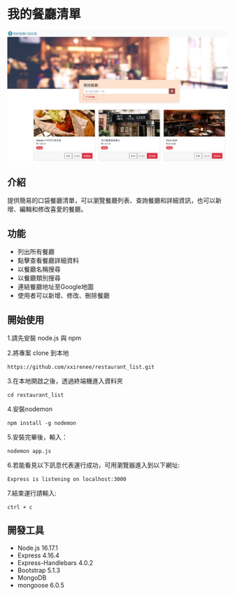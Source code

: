 # 我的餐廳清單
![This is an image](https://github.com/xxirenee/restaurant_list/blob/main/public/image/2-3%20A7.PNG)

## 介紹
提供簡易的口袋餐廳清單，可以瀏覽餐廳列表、查詢餐廳和詳細資訊，也可以新增、編輯和修改喜愛的餐廳。

## 功能
- 列出所有餐廳
- 點擊查看餐廳詳細資料
- 以餐廳名稱搜尋
- 以餐廳類別搜尋
- 連結餐廳地址至Google地圖
- 使用者可以新增、修改、刪除餐廳

## 開始使用
1.請先安裝 node.js 與 npm

2.將專案 clone 到本地
```
https://github.com/xxirenee/restaurant_list.git
```

3.在本地開啟之後，透過終端機進入資料夾
```
cd restaurant_list
```

4.安裝nodemon

```
npm install -g nodemon
```

5.安裝完畢後，輸入：

```
nodemon app.js
```

6.若能看見以下訊息代表運行成功，可用瀏覽器進入到以下網址:

```
Express is listening on localhost:3000
```

7.結束運行請輸入:

```
ctrl + c
```

## 開發工具
- Node.js 16.17.1
- Express 4.16.4
- Express-Handlebars 4.0.2
- Bootstrap 5.1.3
- MongoDB
- mongoose 6.0.5
